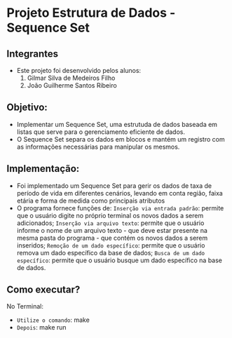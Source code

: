 # Projeto Estrutura de Dados - Sequence Set

## Integrantes ##
- Este projeto foi desenvolvido pelos alunos:
    1. Gilmar Silva de Medeiros Filho
    2. João Guilherme Santos Ribeiro

## Objetivo:

- Implementar um Sequence Set, uma estrutuda de dados baseada em listas que serve para o gerenciamento eficiente de dados.
- O Sequence Set separa os dados em blocos e mantém um registro com as informações necessárias para manipular os mesmos.

## Implementação:

- Foi implementado um Sequence Set para gerir os dados de taxa de período de vida em diferentes cenários, levando em conta região, faixa etária e forma de medida como principais atributos
- O programa fornece funções de:
    `Inserção via entrada padrão`: permite que o usuário digite no próprio terminal os novos dados a serem adicionados;
    `Inserção via arquivo texto`: permite que o usuário informe o nome de um arquivo texto - que deve estar presente na mesma pasta do programa - que contém os novos dados a serem inseridos;
    `Remoção de um dado específico`: permite que o usuário remova um dado específico da base de dados;
    `Busca de um dado específico`: permite que o usuário busque um dado específico na base de dados.

## Como executar?
No Terminal:
- `Utilize o comando`: make
- `Depois`: make run